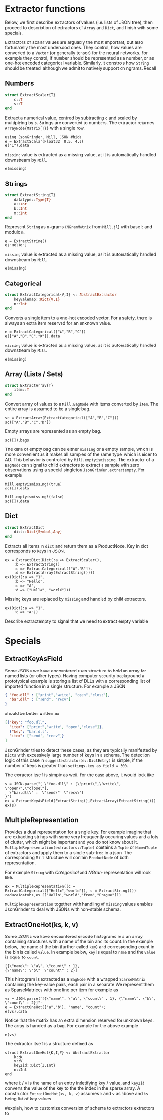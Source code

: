 # Extractor functions

Below, we first describe extractors of values (i.e. lists of JSON tree), then proceed to description of extractors of `Array` and `Dict`, and finish with some specials.

Extractors of scalar values are arguably the most important, but also fortunatelly the most undersood ones. They control, how values are converted to a `Vector` (or generally tensor) for the neural networks. For example they control, if number should be represented as a number, or as one-hot encoded categorical variable. Similarly, it constrols how `String` should be treated, although we admit to natively support on ngrams. Recall

## Numbers
```julia
struct ExtractScalar{T}
	c::T
	s::T
end
```
Extract a numerical value, centred by subtracting `c` and scaled by multiplying by `s`.
Strings are converted to numbers. The extractor returnes `ArrayNode{Matrix{T}}`
with a single row.
```@example 1
using JsonGrinder, Mill, JSON #hide
e = ExtractScalar(Float32, 0.5, 4.0)
e("1").data
```

`missing` value is extracted as a missing value, as it is automatically handled downstream by `Mill`.
```@example 1
e(missing)
```

## Strings
```julia
struct ExtractString{T}
	datatype::Type{T}
	n::Int
	b::Int
	m::Int
end
```
Represent `String` as `n-`grams (`NGramMatrix` from `Mill.jl`) with base `b` and modulo `m`.


```@example 1
e = ExtractString()
e("Hello")
```

`missing` value is extracted as a missing value, as it is automatically handled downstream by `Mill`.
```@example 1
e(missing)
```

## Categorical
```julia
struct ExtractCategorical{V,I} <: AbstractExtractor
	keyvalemap::Dict{V,I}
	n::Int
end
```
Converts a single item to a one-hot encoded vector. For a safety, there is always an
extra item reserved for an unknown value.
```@example 1
e = ExtractCategorical(["A","B","C"])
e(["A","B","C","D"]).data
```

`missing` value is extracted as a missing value, as it is automatically handled downstream by `Mill`.
```@example 1
e(missing)
```

## Array (Lists / Sets)
```julia
struct ExtractArray{T}
	item::T
end
```
Convert array of values to a `Mill.BagNode` with items converted by `item`. The entire array is assumed to be a single bag.

```@example 1
sc = ExtractArray(ExtractCategorical(["A","B","C"]))
sc(["A","B","C","D"])
```

Empty arrays are represented as an empty bag.
```@example 1
sc([]).bags
```
The data of empty bag can be either `missing` or a empty sample, which is more convenient as it makes all samples of the same type, which is nicer to AD. This behavior is controlled by `Mill.emptyismissing`. The extractor of a `BagNode` can signal to child extractors to extract a sample with zero observations using a special singleton `JsonGrinder.extractempty`. For example

```@example 1
Mill.emptyismissing!(true)
sc([]).data
```
```@example 1
Mill.emptyismissing!(false)
sc([]).data
```


## Dict
```julia
struct ExtractDict
	dict::Dict{Symbol,Any}
end

```
Extracts all items in `dict` and return them as a ProductNode. Key in dict corresponds to keys in JSON.
```@example 1
ex = ExtractDict(Dict(:a => ExtractScalar(),
	:b => ExtractString(),
	:c => ExtractCategorical(["A","B"]),
	:d => ExtractArray(ExtractString())))
ex(Dict(:a => "1",
	:b => "Hello",
	:c => "A",
	:d => ["Hello", "world"]))
```

Missing keys are replaced by `missing` and handled by child extractors.
```@example 1
ex(Dict(:a => "1",
	:c => "A"))
```


Describe extractempty to signal that we need to extract empty variable

# Specials

## ExtractKeyAsField
Some JSONs we have encountered uses structure to hold an array for named lists (or other types). Having computer security background a prototypical example is storing a list of DLLs with a corresponding list of imported function in a single structure. For example a JSON
```json
{ "foo.dll" : ["print","write", "open","close"],
  "bar.dll" : ["send", "recv"]
}
```
should be better written as
```json
[{"key": "foo.dll",
  "item": ["print","write", "open","close"]},
  {"key": "bar.dll",
  "item": ["send", "recv"]}
]
```
JsonGrinder tries to detect these cases, as they are typically manifested by `Dicts` with excessively large number of keys in a schema. The detection logic of this case in `suggestextractor(e::DictEntry)` is simple, if the number of keys is greater than `settings.key_as_field = 500`.

The extractor itself is simple as well. For the case above, it would look like
```@example 1
s = JSON.parse("{ \"foo.dll\" : [\"print\",\"write\", \"open\",\"close\"],
  \"bar.dll\" : [\"send\", \"recv\"]
}")
ex = ExtractKeyAsField(ExtractString(),ExtractArray(ExtractString()))
ex(s)
```

## MultipleRepresentation
Provides a dual representation for a single key. For example imagine that are extracting strings with some very freuquently occuring values and a lots of clutter, which might be important and you do not know about it. `MultipleRepresentation(extractors::Tuple)` contains a `Tuple` or `NamedTuple` of extractors and apply them to a single sub-tree in a json. The corresponding `Mill` structure will contain `ProductNode` of both representation.

 For example `String` with *Categorical* and *NGram* representation will look like.
```@example 1
ex = MultipleRepresentation((c = ExtractCategorical(["Hello","world"]), s = ExtractString()))
reduce(catobs,ex.(["Hello","world","from","Prague"]))
```

`MultipleRepresentation` together with handling of `missing` values enables JsonGrinder to deal with JSONs with non-stable schema.

## ExtractOneHot(ks, k, v)
Some JSONs we have encountered encode histograms in a an array containing structures with a name of the bin and its count. In the example below, the name of the bin (further called `key`) and corresponding count in the bin is called `value`. In example below, `key` is equal to `name` and the `value` is equal to `count`.
```
[{\"name\": \"a\", \"count\" : 1},
{\"name\": \"b\", \"count\" : 2}]
```
This histogram is extracted as a `BagNode` with a wrapped `SparseMatrix` containing the key-value pairs, each pair in a separate We represent them as SparseMatrices with one line per item for example as
```@example 1
vs = JSON.parse("[{\"name\": \"a\", \"count\" : 1}, {\"name\": \"b\", \"count\" : 2}]")
e = ExtractOneHot(["a","b"], "name", "count");
e(vs).data
```
Notice that the matrix has an extra dimension  reserved for unknown keys.
The array is handled as a bag. For example for the above example
```@example 1
e(vs)
```

The extractor itself is a structure defined as
```
struct ExtractOneHot{K,I,V} <: AbstractExtractor
	k::K
	v::V
	key2id::Dict{I,Int}
	n::Int
end
```
where `k` / `v` is the name of an entry indetifying key / value, and `key2id` converts the value of the key to the the index in the sparse array. A constructor `ExtractOneHot(ks, k, v)` assumes `k` and `v` as above and `ks` being list of key values.






#explain, how to customize conversion of schema to extractors extractors to

